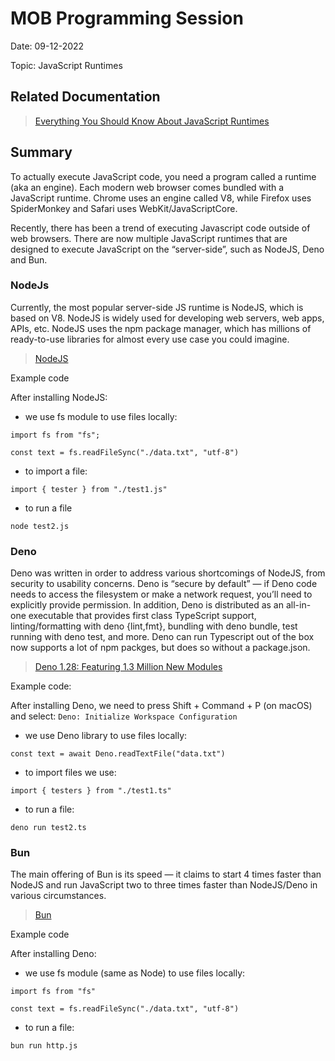 # MOB Programming Session

Date: 09-12-2022

Topic: JavaScript Runtimes

## Related Documentation

> [Everything You Should Know About JavaScript Runtimes](https://levelup.gitconnected.com/dev-explainer-javascript-runtimes-8e4d1e3af405)

## Summary

To actually execute JavaScript code, you need a program called a runtime (aka an engine). Each modern web browser comes bundled with a JavaScript runtime. Chrome uses an engine called V8, while Firefox uses SpiderMonkey and Safari uses WebKit/JavaScriptCore.

Recently, there has been a trend of executing Javascript code outside of web browsers. There are now multiple JavaScript runtimes that are designed to execute JavaScript on the “server-side”, such as NodeJS, Deno and Bun.

### NodeJs

Currently, the most popular server-side JS runtime is NodeJS, which is based on V8. NodeJS is widely used for developing web servers, web apps, APIs, etc. NodeJS uses the npm package manager, which has millions of ready-to-use libraries for almost every use case you could imagine.

> [NodeJS](https://nodejs.org/en/)

Example code

After installing NodeJS:

- we use fs module to use files locally:

`import fs from "fs";`

`const text = fs.readFileSync("./data.txt", "utf-8")`

- to import a file:

`import { tester } from "./test1.js"`

- to run a file

`node test2.js`

### Deno

Deno was written in order to address various shortcomings of NodeJS, from security to usability concerns. Deno is “secure by default” — if Deno code needs to access the filesystem or make a network request, you’ll need to explicitly provide permission. In addition, Deno is distributed as an all-in-one executable that provides first class TypeScript support, linting/formatting with deno {lint,fmt}, bundling with deno bundle, test running with deno test, and more. Deno can run Typescript out of the box now supports a lot of npm packges, but does so without a package.json.

> [Deno 1.28: Featuring 1.3 Million New Modules](https://deno.com/blog/v1.28)

Example code:

After installing Deno, we need to press Shift + Command + P (on macOS) and select:
`Deno: Initialize Workspace Configuration`

- we use Deno library to use files locally:

`const text = await Deno.readTextFile("data.txt")`

- to import files we use:

`import { testers } from "./test1.ts"`

- to run a file:

`deno run test2.ts`

### Bun

The main offering of Bun is its speed — it claims to start 4 times faster than NodeJS and run JavaScript two to three times faster than NodeJS/Deno in various circumstances.

> [Bun](https://bun.sh/)

Example code

After installing Deno:

- we use fs module (same as Node) to use files locally:

`import fs from "fs"`

`const text = fs.readFileSync("./data.txt", "utf-8")`

- to run a file:

`bun run http.js`
